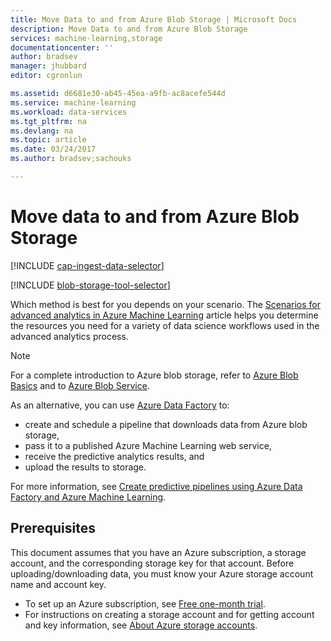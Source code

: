 ```yaml
---
title: Move Data to and from Azure Blob Storage | Microsoft Docs
description: Move Data to and from Azure Blob Storage
services: machine-learning,storage
documentationcenter: ''
author: bradsev
manager: jhubbard
editor: cgronlun

ms.assetid: d6681e30-ab45-45ea-a9fb-ac8acefe544d
ms.service: machine-learning
ms.workload: data-services
ms.tgt_pltfrm: na
ms.devlang: na
ms.topic: article
ms.date: 03/24/2017
ms.author: bradsev;sachouks

---
```

# Move data to and from Azure Blob Storage
[!INCLUDE [cap-ingest-data-selector](../../includes/cap-ingest-data-selector.md)]

<!-- just in case, adding this to separate these two include references -->

[!INCLUDE [blob-storage-tool-selector](../../includes/machine-learning-blob-storage-tool-selector.md)]

Which method is best for you depends on your scenario. The [Scenarios for advanced analytics in Azure Machine Learning](machine-learning-data-science-plan-sample-scenarios.md) article helps you determine the resources you need for a variety of data science workflows used in the advanced analytics process.

> [!NOTE]
> For a complete introduction to Azure blob storage, refer to [Azure Blob Basics](../storage/storage-dotnet-how-to-use-blobs.md) and to [Azure Blob Service](https://msdn.microsoft.com/library/azure/dd179376.aspx).
> 
> 

As an alternative, you can use [Azure Data Factory](https://azure.microsoft.com/services/data-factory/) to: 

* create and schedule a pipeline that downloads data from Azure blob storage, 
* pass it to a published Azure Machine Learning web service, 
* receive the predictive analytics results, and 
* upload the results to storage. 

For more information, see [Create predictive pipelines using Azure Data Factory and Azure Machine Learning](../data-factory/transform-data-using-machine-learning.md).

## Prerequisites
This document assumes that you have an Azure subscription, a storage account, and the corresponding storage key for that account. Before uploading/downloading data, you must know your Azure storage account name and account key.

* To set up an Azure subscription, see [Free one-month trial](https://azure.microsoft.com/pricing/free-trial/).
* For instructions on creating a storage account and for getting account and key information, see [About Azure storage accounts](../storage/storage-create-storage-account.md).

